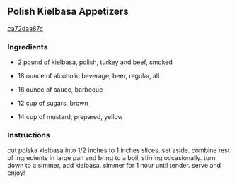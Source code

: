 ## Polish Kielbasa Appetizers

[ca72daa87c](http://www.food.com/recipe/polish-kielbasa-appetizers-258739)

### Ingredients

 - 2 pound of kielbasa, polish, turkey and beef, smoked

 - 18 ounce of alcoholic beverage, beer, regular, all

 - 18 ounce of sauce, barbecue

 - 12 cup of sugars, brown

 - 14 cup of mustard, prepared, yellow

### Instructions

cut polska kielbasa into 1/2 inches to 1 inches slices. set aside. combine rest of ingredients in large pan and bring to a boil, stirring occasionally. turn down to a simmer, add kielbasa. simmer for 1 hour until tender. serve and enjoy!